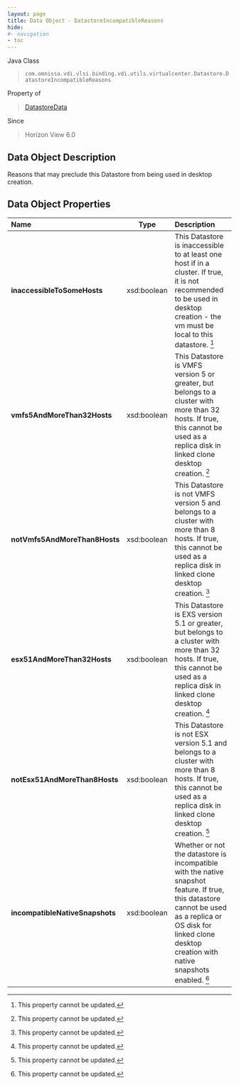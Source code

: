 ```yaml
---
layout: page
title: Data Object - DatastoreIncompatibleReasons
hide:
#- navigation
- toc
---
```






Java Class
> `com.omnissa.vdi.vlsi.binding.vdi.utils.virtualcenter.Datastore.DatastoreIncompatibleReasons`

Property of
> [DatastoreData](vdi.utils.virtualcenter.Datastore.DatastoreData.md#field_detail)

Since
> Horizon View 6.0


## Data Object Description

Reasons that may preclude this Datastore from being used in desktop creation.

## Data Object Properties

 Name | Type | Description
:---|:---:|:---
**inaccessibleToSomeHosts**|  xsd:boolean|  This Datastore is inaccessible to at least one host if in a cluster. If true, it is not recommended to be used in desktop creation - the vm must be local to this datastore. [^2]
**vmfs5AndMoreThan32Hosts**|  xsd:boolean|  This Datastore is VMFS version 5 or greater, but belongs to a cluster with more than 32 hosts. If true, this cannot be used as a replica disk in linked clone desktop creation. [^2]
**notVmfs5AndMoreThan8Hosts**|  xsd:boolean|  This Datastore is not VMFS version 5 and belongs to a cluster with more than 8 hosts. If true, this cannot be used as a replica disk in linked clone desktop creation. [^2]
**esx51AndMoreThan32Hosts**|  xsd:boolean|  This Datastore is EXS version 5.1 or greater, but belongs to a cluster with more than 32 hosts. If true, this cannot be used as a replica disk in linked clone desktop creation. [^2]
**notEsx51AndMoreThan8Hosts**|  xsd:boolean|  This Datastore is not ESX version 5.1 and belongs to a cluster with more than 8 hosts. If true, this cannot be used as a replica disk in linked clone desktop creation. [^2]
**incompatibleNativeSnapshots**|  xsd:boolean|  Whether or not the datastore is incompatible with the native snapshot feature. If true, this datastore cannot be used as a replica or OS disk for linked clone desktop creation with native snapshots enabled. [^2]


 


[^2]: This property cannot be updated.